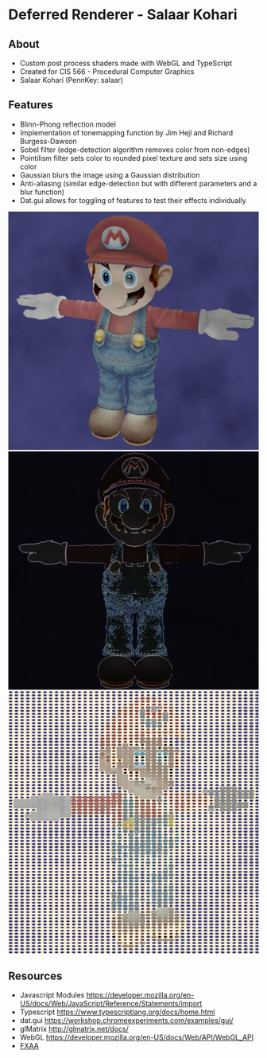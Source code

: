 # Deferred Renderer - Salaar Kohari

## About
- Custom post process shaders made with WebGL and TypeScript
- Created for CIS 566 - Procedural Computer Graphics
- Salaar Kohari (PennKey: salaar)

## Features
- Blinn-Phong reflection model
- Implementation of tonemapping function by Jim Hejl and Richard Burgess-Dawson
- Sobel filter (edge-detection algorithm removes color from non-edges)
- Pointilism filter sets color to rounded pixel texture and sets size using color
- Gaussian blurs the image using a Gaussian distribution
- Anti-aliasing (similar edge-detection but with different parameters and a blur function)
- Dat.gui allows for toggling of features to test their effects individually

![](basic.png "Basic Shader")
![](sobel.png "Sobel Filter")
![](point.png "Pointilism")

## Resources
- Javascript Modules https://developer.mozilla.org/en-US/docs/Web/JavaScript/Reference/Statements/import
- Typescript https://www.typescriptlang.org/docs/home.html
- dat.gui https://workshop.chromeexperiments.com/examples/gui/
- glMatrix http://glmatrix.net/docs/
- WebGL https://developer.mozilla.org/en-US/docs/Web/API/WebGL_API
- [FXAA](http://blog.simonrodriguez.fr/articles/30-07-2016_implementing_fxaa.html)